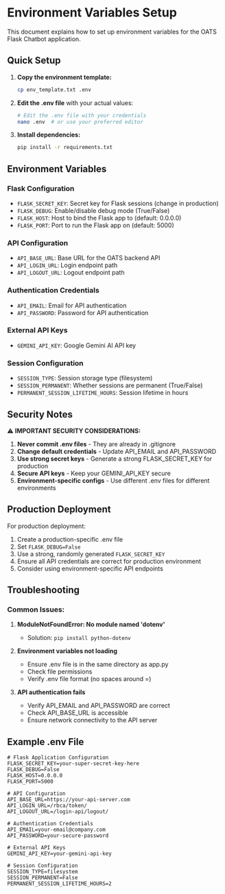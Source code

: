 # Environment Variables Setup

This document explains how to set up environment variables for the OATS Flask Chatbot application.

## Quick Setup

1. **Copy the environment template:**
   ```bash
   cp env_template.txt .env
   ```

2. **Edit the .env file** with your actual values:
   ```bash
   # Edit the .env file with your credentials
   nano .env  # or use your preferred editor
   ```

3. **Install dependencies:**
   ```bash
   pip install -r requirements.txt
   ```

## Environment Variables

### Flask Configuration
- `FLASK_SECRET_KEY`: Secret key for Flask sessions (change in production)
- `FLASK_DEBUG`: Enable/disable debug mode (True/False)
- `FLASK_HOST`: Host to bind the Flask app to (default: 0.0.0.0)
- `FLASK_PORT`: Port to run the Flask app on (default: 5000)

### API Configuration
- `API_BASE_URL`: Base URL for the OATS backend API
- `API_LOGIN_URL`: Login endpoint path
- `API_LOGOUT_URL`: Logout endpoint path

### Authentication Credentials
- `API_EMAIL`: Email for API authentication
- `API_PASSWORD`: Password for API authentication

### External API Keys
- `GEMINI_API_KEY`: Google Gemini AI API key

### Session Configuration
- `SESSION_TYPE`: Session storage type (filesystem)
- `SESSION_PERMANENT`: Whether sessions are permanent (True/False)
- `PERMANENT_SESSION_LIFETIME_HOURS`: Session lifetime in hours

## Security Notes

⚠️ **IMPORTANT SECURITY CONSIDERATIONS:**

1. **Never commit .env files** - They are already in .gitignore
2. **Change default credentials** - Update API_EMAIL and API_PASSWORD
3. **Use strong secret keys** - Generate a strong FLASK_SECRET_KEY for production
4. **Secure API keys** - Keep your GEMINI_API_KEY secure
5. **Environment-specific configs** - Use different .env files for different environments

## Production Deployment

For production deployment:

1. Create a production-specific .env file
2. Set `FLASK_DEBUG=False`
3. Use a strong, randomly generated `FLASK_SECRET_KEY`
4. Ensure all API credentials are correct for production environment
5. Consider using environment-specific API endpoints

## Troubleshooting

### Common Issues:

1. **ModuleNotFoundError: No module named 'dotenv'**
   - Solution: `pip install python-dotenv`

2. **Environment variables not loading**
   - Ensure .env file is in the same directory as app.py
   - Check file permissions
   - Verify .env file format (no spaces around =)

3. **API authentication fails**
   - Verify API_EMAIL and API_PASSWORD are correct
   - Check API_BASE_URL is accessible
   - Ensure network connectivity to the API server

## Example .env File

```env
# Flask Application Configuration
FLASK_SECRET_KEY=your-super-secret-key-here
FLASK_DEBUG=False
FLASK_HOST=0.0.0.0
FLASK_PORT=5000

# API Configuration
API_BASE_URL=https://your-api-server.com
API_LOGIN_URL=/rbca/token/
API_LOGOUT_URL=/login-api/logout/

# Authentication Credentials
API_EMAIL=your-email@company.com
API_PASSWORD=your-secure-password

# External API Keys
GEMINI_API_KEY=your-gemini-api-key

# Session Configuration
SESSION_TYPE=filesystem
SESSION_PERMANENT=False
PERMANENT_SESSION_LIFETIME_HOURS=2
```


